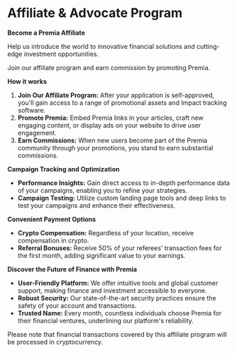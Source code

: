 # Affiliate & Advocate Program

**Become a Premia Affiliate**

Help us introduce the world to innovative financial solutions and cutting-edge investment opportunities.

Join our affiliate program and earn commission by promoting Premia.

**How it works**

1. **Join Our Affiliate Program:** After your application is self-approved, you'll gain access to a range of promotional assets and Impact tracking software.
2. **Promote Premia:** Embed Premia links in your articles, craft new engaging content, or display ads on your website to drive user engagement.
3. **Earn Commissions:** When new users become part of the Premia community through your promotions, you stand to earn substantial commissions.

**Campaign Tracking and Optimization**

* **Performance Insights:** Gain direct access to in-depth performance data of your campaigns, enabling you to refine your strategies.
* **Campaign Testing:** Utilize custom landing page tools and deep links to test your campaigns and enhance their effectiveness.

**Convenient Payment Options**

* **Crypto Compensation:** Regardless of your location, receive compensation in crypto.&#x20;
* **Referral Bonuses:** Receive 50% of your referees' transaction fees for the first month, adding significant value to your earnings.

**Discover the Future of Finance with Premia**

* **User-Friendly Platform:** We offer intuitive tools and global customer support, making finance and investment accessible to everyone.
* **Robust Security:** Our state-of-the-art security practices ensure the safety of your account and transactions.
* **Trusted Name:** Every month, countless individuals choose Premia for their financial ventures, underlining our platform's reliability.

Please note that financial transactions covered by this affiliate program will be processed in cryptocurrency.

